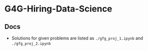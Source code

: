 # G4G-Hiring-Data-Science
## Docs
- Solutions for given problems are listed as ``./gfg_proj_1.ipynb`` and ``./gfg_proj_2.ipynb``

